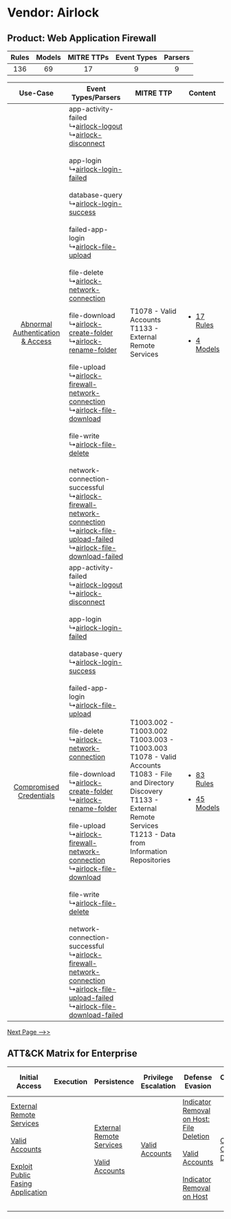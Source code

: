 Vendor: Airlock
===============
Product: Web Application Firewall
---------------------------------
| Rules | Models | MITRE TTPs | Event Types | Parsers |
|:-----:|:------:|:----------:|:-----------:|:-------:|
|  136  |   69   |     17     |      9      |    9    |

|    Use-Case    | Event Types/Parsers    | MITRE TTP    | Content    |
|:----:| ---- | ---- | ---- |
| [Abnormal Authentication & Access](../../../UseCases/uc_abnormal_authentication_&_access.md) |  app-activity-failed<br> ↳[airlock-logout](Ps/pC_airlocklogout.md)<br> ↳[airlock-disconnect](Ps/pC_airlockdisconnect.md)<br><br> app-login<br> ↳[airlock-login-failed](Ps/pC_airlockloginfailed.md)<br><br> database-query<br> ↳[airlock-login-success](Ps/pC_airlockloginsuccess.md)<br><br> failed-app-login<br> ↳[airlock-file-upload](Ps/pC_airlockfileupload.md)<br><br> file-delete<br> ↳[airlock-network-connection](Ps/pC_airlocknetworkconnection.md)<br><br> file-download<br> ↳[airlock-create-folder](Ps/pC_airlockcreatefolder.md)<br> ↳[airlock-rename-folder](Ps/pC_airlockrenamefolder.md)<br><br> file-upload<br> ↳[airlock-firewall-network-connection](Ps/pC_airlockfirewallnetworkconnection.md)<br> ↳[airlock-file-download](Ps/pC_airlockfiledownload.md)<br><br> file-write<br> ↳[airlock-file-delete](Ps/pC_airlockfiledelete.md)<br><br> network-connection-successful<br> ↳[airlock-firewall-network-connection](Ps/pC_airlockfirewallnetworkconnection.md)<br> ↳[airlock-file-upload-failed](Ps/pC_airlockfileuploadfailed.md)<br> ↳[airlock-file-download-failed](Ps/pC_airlockfiledownloadfailed.md)<br> | T1078 - Valid Accounts<br>T1133 - External Remote Services<br>    | [<ul><li>17 Rules</li></ul><ul><li>4 Models</li></ul>](RM/r_m_airlock_web_application_firewall_Abnormal_Authentication_&_Access.md) |
|          [Compromised Credentials](../../../UseCases/uc_compromised_credentials.md)          |  app-activity-failed<br> ↳[airlock-logout](Ps/pC_airlocklogout.md)<br> ↳[airlock-disconnect](Ps/pC_airlockdisconnect.md)<br><br> app-login<br> ↳[airlock-login-failed](Ps/pC_airlockloginfailed.md)<br><br> database-query<br> ↳[airlock-login-success](Ps/pC_airlockloginsuccess.md)<br><br> failed-app-login<br> ↳[airlock-file-upload](Ps/pC_airlockfileupload.md)<br><br> file-delete<br> ↳[airlock-network-connection](Ps/pC_airlocknetworkconnection.md)<br><br> file-download<br> ↳[airlock-create-folder](Ps/pC_airlockcreatefolder.md)<br> ↳[airlock-rename-folder](Ps/pC_airlockrenamefolder.md)<br><br> file-upload<br> ↳[airlock-firewall-network-connection](Ps/pC_airlockfirewallnetworkconnection.md)<br> ↳[airlock-file-download](Ps/pC_airlockfiledownload.md)<br><br> file-write<br> ↳[airlock-file-delete](Ps/pC_airlockfiledelete.md)<br><br> network-connection-successful<br> ↳[airlock-firewall-network-connection](Ps/pC_airlockfirewallnetworkconnection.md)<br> ↳[airlock-file-upload-failed](Ps/pC_airlockfileuploadfailed.md)<br> ↳[airlock-file-download-failed](Ps/pC_airlockfiledownloadfailed.md)<br> | T1003.002 - T1003.002<br>T1003.003 - T1003.003<br>T1078 - Valid Accounts<br>T1083 - File and Directory Discovery<br>T1133 - External Remote Services<br>T1213 - Data from Information Repositories<br> | [<ul><li>83 Rules</li></ul><ul><li>45 Models</li></ul>](RM/r_m_airlock_web_application_firewall_Compromised_Credentials.md)         |
[Next Page -->>](2_ds_airlock_web_application_firewall.md)

ATT&CK Matrix for Enterprise
----------------------------
| Initial Access                                                                                                                                                                                                                         | Execution | Persistence                                                                                                                                      | Privilege Escalation                                                | Defense Evasion                                                                                                                                                                                                                                    | Credential Access                                                          | Discovery                                                                         | Lateral Movement | Collection                                                                                                                                                   | Command and Control                                                                                                                                                                                                      | Exfiltration | Impact                                                                                                                                                                                                                     |
| -------------------------------------------------------------------------------------------------------------------------------------------------------------------------------------------------------------------------------------- | --------- | ------------------------------------------------------------------------------------------------------------------------------------------------ | ------------------------------------------------------------------- | -------------------------------------------------------------------------------------------------------------------------------------------------------------------------------------------------------------------------------------------------- | -------------------------------------------------------------------------- | --------------------------------------------------------------------------------- | ---------------- | ------------------------------------------------------------------------------------------------------------------------------------------------------------ | ------------------------------------------------------------------------------------------------------------------------------------------------------------------------------------------------------------------------ | ------------ | -------------------------------------------------------------------------------------------------------------------------------------------------------------------------------------------------------------------------- |
| [External Remote Services](https://attack.mitre.org/techniques/T1133)<br><br>[Valid Accounts](https://attack.mitre.org/techniques/T1078)<br><br>[Exploit Public Fasing Application](https://attack.mitre.org/techniques/T1190)<br><br> |           | [External Remote Services](https://attack.mitre.org/techniques/T1133)<br><br>[Valid Accounts](https://attack.mitre.org/techniques/T1078)<br><br> | [Valid Accounts](https://attack.mitre.org/techniques/T1078)<br><br> | [Indicator Removal on Host: File Deletion](https://attack.mitre.org/techniques/T1070/004)<br><br>[Valid Accounts](https://attack.mitre.org/techniques/T1078)<br><br>[Indicator Removal on Host](https://attack.mitre.org/techniques/T1070)<br><br> | [OS Credential Dumping](https://attack.mitre.org/techniques/T1003)<br><br> | [File and Directory Discovery](https://attack.mitre.org/techniques/T1083)<br><br> |                  | [Data from Information Repositories](https://attack.mitre.org/techniques/T1213)<br><br>[Email Collection](https://attack.mitre.org/techniques/T1114)<br><br> | [Proxy: Multi-hop Proxy](https://attack.mitre.org/techniques/T1090/003)<br><br>[Application Layer Protocol](https://attack.mitre.org/techniques/T1071)<br><br>[Proxy](https://attack.mitre.org/techniques/T1090)<br><br> |              | [Data Destruction](https://attack.mitre.org/techniques/T1485)<br><br>[Resource Hijacking](https://attack.mitre.org/techniques/T1496)<br><br>[Data Encrypted for Impact](https://attack.mitre.org/techniques/T1486)<br><br> |